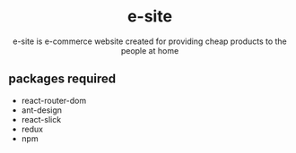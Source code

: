 <h1 align="center">e-site</h1>
<p align="center">e-site is e-commerce website created for providing cheap products to the people at home</p>

<h2 align="left">packages required</h2>

- react-router-dom
- ant-design
- react-slick
- redux
- npm
